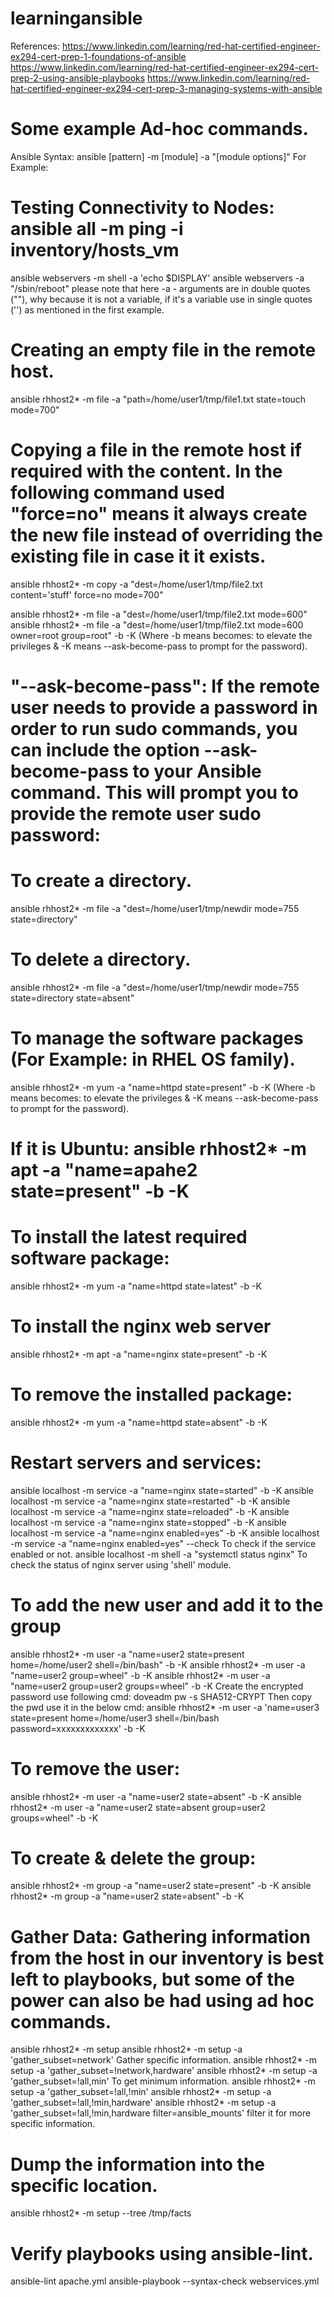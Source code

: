 # learningansible
References:
https://www.linkedin.com/learning/red-hat-certified-engineer-ex294-cert-prep-1-foundations-of-ansible
https://www.linkedin.com/learning/red-hat-certified-engineer-ex294-cert-prep-2-using-ansible-playbooks
https://www.linkedin.com/learning/red-hat-certified-engineer-ex294-cert-prep-3-managing-systems-with-ansible

# Some example Ad-hoc commands.
  Ansible Syntax: ansible [pattern] -m [module] -a "[module options]"
  For Example:
# Testing Connectivity to Nodes: ansible all -m ping -i inventory/hosts_vm
  ansible webservers -m shell -a 'echo $DISPLAY'
  ansible webservers -a "/sbin/reboot"  please note that here -a - arguments are in double quotes (""), why because it is not a variable, if it's a variable use in single quotes ('') as mentioned in the first example.
# Creating an empty file in the remote host.
  ansible rhhost2* -m file -a "path=/home/user1/tmp/file1.txt state=touch mode=700"
# Copying a file in the remote host if required with the content. In the following command used "force=no" means it always create the new file instead of overriding the existing file in case it it exists.
  ansible rhhost2* -m copy -a "dest=/home/user1/tmp/file2.txt content='stuff' force=no mode=700"

  ansible rhhost2* -m file -a "dest=/home/user1/tmp/file2.txt mode=600"
  ansible rhhost2* -m file -a "dest=/home/user1/tmp/file2.txt mode=600 owner=root group=root" -b -K (Where -b means becomes: to elevate the privileges & -K means --ask-become-pass to prompt for the password).
#  "--ask-become-pass": If the remote user needs to provide a password in order to run sudo commands, you can include the option --ask-become-pass to your Ansible command. This will prompt you to provide the remote user sudo password:
# To create a directory.
  ansible rhhost2* -m file -a "dest=/home/user1/tmp/newdir mode=755 state=directory"
# To delete a directory.
  ansible rhhost2* -m file -a "dest=/home/user1/tmp/newdir mode=755 state=directory state=absent"
# To manage the software packages (For Example: in RHEL OS family).
  ansible rhhost2* -m yum -a "name=httpd state=present" -b -K (Where -b means becomes: to elevate the privileges & -K means --ask-become-pass to prompt for the password).
# If it is Ubuntu: ansible rhhost2* -m apt -a "name=apahe2 state=present" -b -K
# To install the latest required software package:
  ansible rhhost2* -m yum -a "name=httpd state=latest" -b -K
# To install the nginx web server
  ansible rhhost2* -m apt -a "name=nginx state=present" -b -K
# To remove the installed package:
  ansible rhhost2* -m yum -a "name=httpd state=absent" -b -K
# Restart servers and services:
  ansible localhost -m service -a "name=nginx state=started" -b -K
  ansible localhost -m service -a "name=nginx state=restarted" -b -K
  ansible localhost -m service -a "name=nginx state=reloaded" -b -K
  ansible localhost -m service -a "name=nginx state=stopped" -b -K
  ansible localhost -m service -a "name=nginx enabled=yes" -b -K
  ansible localhost -m service -a "name=nginx enabled=yes" --check  To check if the service enabled or not.
  ansible localhost -m shell -a "systemctl status nginx" To check the status of nginx server using 'shell' module.
# To add the new user and add it to the group
  ansible rhhost2* -m user -a "name=user2 state=present home=/home/user2 shell=/bin/bash" -b -K
  ansible rhhost2* -m user -a "name=user2 group=wheel" -b -K
  ansible rhhost2* -m user -a "name=user2 group=user2 groups=wheel" -b -K
  Create the encrypted password use following cmd: doveadm pw -s SHA512-CRYPT  Then copy the pwd use it in the below cmd:
  ansible rhhost2* -m user -a 'name=user3 state=present home=/home/user3 shell=/bin/bash password=xxxxxxxxxxxxx' -b -K
# To remove the user:
  ansible rhhost2* -m user -a "name=user2 state=absent" -b -K
  ansible rhhost2* -m user -a "name=user2 state=absent group=user2 groups=wheel" -b -K
# To create & delete the group:
  ansible rhhost2* -m group -a "name=user2 state=present" -b -K
  ansible rhhost2* -m group -a "name=user2 state=absent" -b -K
# Gather Data: Gathering information from the host in our inventory is best left to playbooks, but some of the power can also be had using ad hoc commands.
  ansible rhhost2* -m setup
  ansible rhhost2* -m setup -a 'gather_subset=network'  Gather specific information.
  ansible rhhost2* -m setup -a 'gather_subset=!network,hardware'
  ansible rhhost2* -m setup -a 'gather_subset=!all,min' To get minimum information.
  ansible rhhost2* -m setup -a 'gather_subset=!all,!min'
  ansible rhhost2* -m setup -a 'gather_subset=!all,!min,hardware'
  ansible rhhost2* -m setup -a 'gather_subset=!all,!min,hardware filter=ansible_mounts' filter it for more specific information.
# Dump the information into the specific location.
  ansible rhhost2* -m setup --tree /tmp/facts
# Verify playbooks using ansible-lint.
  ansible-lint apache.yml
  ansible-playbook --syntax-check webservices.yml
